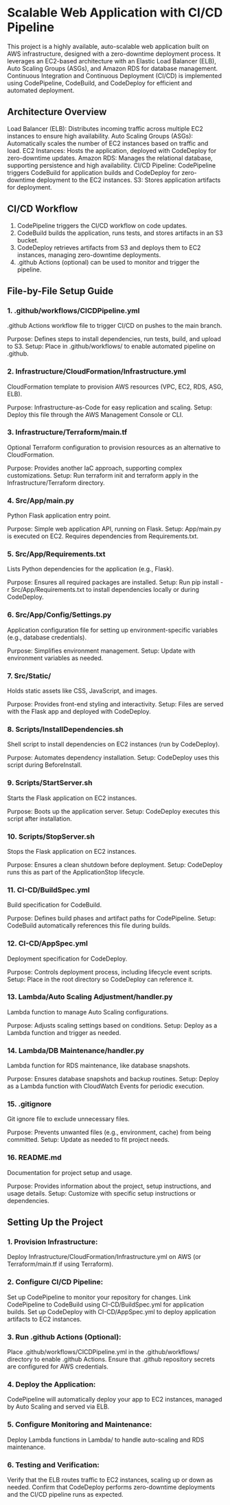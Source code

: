 # Scalable Web Application with CI/CD Pipeline
This project is a highly available, auto-scalable web application built on AWS infrastructure, designed with a zero-downtime deployment process. It leverages an EC2-based architecture with an Elastic Load Balancer (ELB), Auto Scaling Groups (ASGs), and Amazon RDS for database management. Continuous Integration and Continuous Deployment (CI/CD) is implemented using CodePipeline, CodeBuild, and CodeDeploy for efficient and automated deployment.

## Architecture Overview
Load Balancer (ELB): Distributes incoming traffic across multiple EC2 instances to ensure high availability.
Auto Scaling Groups (ASGs): Automatically scales the number of EC2 instances based on traffic and load.
EC2 Instances: Hosts the application, deployed with CodeDeploy for zero-downtime updates.
Amazon RDS: Manages the relational database, supporting persistence and high availability.
CI/CD Pipeline: CodePipeline triggers CodeBuild for application builds and CodeDeploy for zero-downtime deployment to the EC2 instances.
S3: Stores application artifacts for deployment.

## CI/CD Workflow
1. CodePipeline triggers the CI/CD workflow on code updates.
2. CodeBuild builds the application, runs tests, and stores artifacts in an S3 bucket.
3. CodeDeploy retrieves artifacts from S3 and deploys them to EC2 instances, managing zero-downtime deployments.
4. .github Actions (optional) can be used to monitor and trigger the pipeline.

## File-by-File Setup Guide
### 1. .github/workflows/CICDPipeline.yml
.github Actions workflow file to trigger CI/CD on pushes to the main branch.

Purpose: Defines steps to install dependencies, run tests, build, and upload to S3.
Setup: Place in .github/workflows/ to enable automated pipeline on .github.

### 2. Infrastructure/CloudFormation/Infrastructure.yml
CloudFormation template to provision AWS resources (VPC, EC2, RDS, ASG, ELB).

Purpose: Infrastructure-as-Code for easy replication and scaling.
Setup: Deploy this file through the AWS Management Console or CLI.

### 3. Infrastructure/Terraform/main.tf
Optional Terraform configuration to provision resources as an alternative to CloudFormation.

Purpose: Provides another IaC approach, supporting complex customizations.
Setup: Run terraform init and terraform apply in the Infrastructure/Terraform directory.

### 4. Src/App/main.py
Python Flask application entry point.

Purpose: Simple web application API, running on Flask.
Setup: App/main.py is executed on EC2. Requires dependencies from Requirements.txt.

### 5. Src/App/Requirements.txt
Lists Python dependencies for the application (e.g., Flask).

Purpose: Ensures all required packages are installed.
Setup: Run pip install -r Src/App/Requirements.txt to install dependencies locally or during CodeDeploy.

### 6. Src/App/Config/Settings.py
Application configuration file for setting up environment-specific variables (e.g., database credentials).

Purpose: Simplifies environment management.
Setup: Update with environment variables as needed.

### 7. Src/Static/
Holds static assets like CSS, JavaScript, and images.

Purpose: Provides front-end styling and interactivity.
Setup: Files are served with the Flask app and deployed with CodeDeploy.

### 8. Scripts/InstallDependencies.sh
Shell script to install dependencies on EC2 instances (run by CodeDeploy).

Purpose: Automates dependency installation.
Setup: CodeDeploy uses this script during BeforeInstall.

### 9. Scripts/StartServer.sh
Starts the Flask application on EC2 instances.

Purpose: Boots up the application server.
Setup: CodeDeploy executes this script after installation.

### 10. Scripts/StopServer.sh
Stops the Flask application on EC2 instances.

Purpose: Ensures a clean shutdown before deployment.
Setup: CodeDeploy runs this as part of the ApplicationStop lifecycle.

### 11. CI-CD/BuildSpec.yml
Build specification for CodeBuild.

Purpose: Defines build phases and artifact paths for CodePipeline.
Setup: CodeBuild automatically references this file during builds.

### 12. CI-CD/AppSpec.yml
Deployment specification for CodeDeploy.

Purpose: Controls deployment process, including lifecycle event scripts.
Setup: Place in the root directory so CodeDeploy can reference it.

### 13. Lambda/Auto Scaling Adjustment/handler.py
Lambda function to manage Auto Scaling configurations.

Purpose: Adjusts scaling settings based on conditions.
Setup: Deploy as a Lambda function and trigger as needed.

### 14. Lambda/DB Maintenance/handler.py
Lambda function for RDS maintenance, like database snapshots.

Purpose: Ensures database snapshots and backup routines.
Setup: Deploy as a Lambda function with CloudWatch Events for periodic execution.

### 15. .gitignore
Git ignore file to exclude unnecessary files.

Purpose: Prevents unwanted files (e.g., environment, cache) from being committed.
Setup: Update as needed to fit project needs.

### 16. README.md
Documentation for project setup and usage.

Purpose: Provides information about the project, setup instructions, and usage details.
Setup: Customize with specific setup instructions or dependencies.

## Setting Up the Project
### 1. Provision Infrastructure:

Deploy Infrastructure/CloudFormation/Infrastructure.yml on AWS (or Terraform/main.tf if using Terraform).

### 2. Configure CI/CD Pipeline:

Set up CodePipeline to monitor your repository for changes.
Link CodePipeline to CodeBuild using CI-CD/BuildSpec.yml for application builds.
Set up CodeDeploy with CI-CD/AppSpec.yml to deploy application artifacts to EC2 instances.

### 3. Run .github Actions (Optional):

Place .github/workflows/CICDPipeline.yml in the .github/workflows/ directory to enable .github Actions.
Ensure that .github repository secrets are configured for AWS credentials.

### 4. Deploy the Application:

CodePipeline will automatically deploy your app to EC2 instances, managed by Auto Scaling and served via ELB.

### 5. Configure Monitoring and Maintenance:

Deploy Lambda functions in Lambda/ to handle auto-scaling and RDS maintenance.

### 6. Testing and Verification:

Verify that the ELB routes traffic to EC2 instances, scaling up or down as needed.
Confirm that CodeDeploy performs zero-downtime deployments and the CI/CD pipeline runs as expected.
